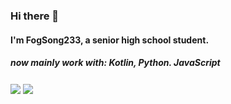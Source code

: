 ### Hi there 👋
#### I'm FogSong233, a senior high school student.
##### now mainly work with: Kotlin, Python. JavaScript

<img align="center" src="https://github-readme-stats.vercel.app/api?username=fogsong233&show_icons=true" />
<img align="center" src="https://github-readme-stats.vercel.app/api/top-langs/?username=fogsong233&layout=compact" />
